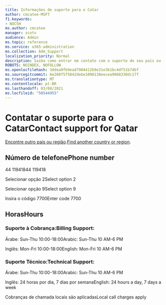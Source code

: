 ```yaml
---
title: Informações de suporte para o Catar
author: cmcatee-MSFT
f1.keywords:
- NOCSH
ms.author: cmcatee
manager: scotv
audience: Admin
ms.topic: reference
ms.service: o365-administration
ms.collection: Adm_Support
localization_priority: Normal
description: Saiba como entrar em contato com o suporte do seu país ou região.
ROBOTS: NOINDEX, NOFOLLOW
ms.openlocfilehash: 3ddea9fb9ead7904412b9e31e3b1bc4df51b7dbf
ms.sourcegitcommit: 6e260f5f5842debe1098138eecea9068330dc17f
ms.translationtype: MT
ms.contentlocale: pt-BR
ms.lasthandoff: 03/08/2021
ms.locfileid: "50544955"
---
```

# <a name="contact-support-for-qatar"></a><span data-ttu-id="48608-103">Contatar o suporte para o Catar</span><span class="sxs-lookup"><span data-stu-id="48608-103">Contact support for Qatar</span></span>

<span data-ttu-id="48608-104">[Encontre outro país ou região](../contact-support-for-business-products.md).</span><span class="sxs-lookup"><span data-stu-id="48608-104">[Find another country or region](../contact-support-for-business-products.md).</span></span>

## <a name="phone-number"></a><span data-ttu-id="48608-105">Número de telefone</span><span class="sxs-lookup"><span data-stu-id="48608-105">Phone number</span></span>
<span data-ttu-id="48608-106">44 119418</span><span class="sxs-lookup"><span data-stu-id="48608-106">44 119418</span></span>

<span data-ttu-id="48608-107">Selecionar opção 2</span><span class="sxs-lookup"><span data-stu-id="48608-107">Select option 2</span></span>

<span data-ttu-id="48608-108">Selecionar opção 9</span><span class="sxs-lookup"><span data-stu-id="48608-108">Select option 9</span></span>

<span data-ttu-id="48608-109">Insira o código 7700</span><span class="sxs-lookup"><span data-stu-id="48608-109">Enter code 7700</span></span>

## <a name="hours"></a><span data-ttu-id="48608-110">Horas</span><span class="sxs-lookup"><span data-stu-id="48608-110">Hours</span></span>
### <a name="billing-support"></a><span data-ttu-id="48608-111">Suporte à Cobrança:</span><span class="sxs-lookup"><span data-stu-id="48608-111">Billing Support:</span></span>

<span data-ttu-id="48608-112">Árabe: Sun-Thu 10:00-18:00</span><span class="sxs-lookup"><span data-stu-id="48608-112">Arabic: Sun-Thu 10 AM-6 PM</span></span>

<span data-ttu-id="48608-113">Inglês: Mon-Fri 10:00-18:00</span><span class="sxs-lookup"><span data-stu-id="48608-113">English: Mon-Fri 10 AM-6 PM</span></span>

### <a name="technical-support"></a><span data-ttu-id="48608-114">Suporte Técnico:</span><span class="sxs-lookup"><span data-stu-id="48608-114">Technical Support:</span></span>

<span data-ttu-id="48608-115">Árabe: Sun-Thu 10:00-18:00</span><span class="sxs-lookup"><span data-stu-id="48608-115">Arabic: Sun-Thu 10 AM-6 PM</span></span>

<span data-ttu-id="48608-116">Inglês: 24 horas por dia, 7 dias por semana</span><span class="sxs-lookup"><span data-stu-id="48608-116">English: 24 hours a day, 7 days a week</span></span>

<span data-ttu-id="48608-117">Cobranças de chamada locais são aplicadas</span><span class="sxs-lookup"><span data-stu-id="48608-117">Local call charges apply</span></span>
